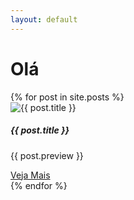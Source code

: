 ```yaml
---
layout: default
---
```



<div class="first-content d-flex justify-content-center">
<h1> Olá</h1>
</div>

            
  <div class="blog caontainer" >{% for post in site.posts %}<div class="card" style=""><img src="{{ post.image }}" class="card-img-top" alt="{{ post.title }}" /><div class="card-body"><h5 class="card-title">{{ post.title }}</h5><p class="card-text">{{ post.preview }}</p><a href="{{ BASE_PATH }}{{ post.url }}">Veja Mais</a></div></div>{% endfor %}</div>


               


         
           
